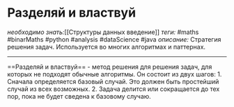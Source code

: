# Разделяй и властвуй
*необходимо знать:*[[Структуры данных введение]]
*теги:* #maths #binarMaths #python #analysis #dataScience #java
*описание:* Стратегия решения задач. Используется во многих алгоритмах и паттернах.

---
==Разделяй и властвуй== - метод решения для решения задач, для которых не подходят обычные алгоритмы. Он состоит из двух шагов:
	1. Сначала определяется базовый случай. Это должен быть простейший случай из всех возможных.
	2. Задача делится или сокращается до тех пор, пока не будет сведена к базовому случаю.